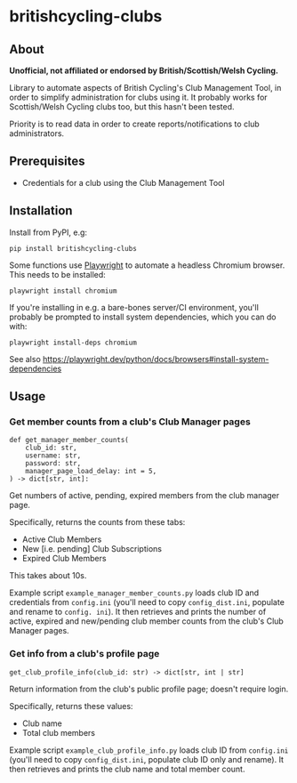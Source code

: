 # britishcycling-clubs


## About

**Unofficial, not affiliated or endorsed by British/Scottish/Welsh Cycling.**

Library to automate aspects of British Cycling's Club Management Tool, in order to
simplify administration for clubs using it. It probably works for Scottish/Welsh
Cycling clubs too, but this hasn't been tested.

Priority is to read data in order to create reports/notifications to club
administrators.


## Prerequisites

- Credentials for a club using the Club Management Tool


## Installation

Install from PyPI, e.g:

`pip install britishcycling-clubs`

Some functions use [Playwright](https://playwright.dev/python/) to automate a headless Chromium browser. This needs
to be installed:

`playwright install chromium`

If you're installing in e.g. a bare-bones server/CI environment, you'll probably be 
prompted to install system dependencies, which you can do with:

`playwright install-deps chromium`

See also https://playwright.dev/python/docs/browsers#install-system-dependencies


## Usage


### Get member counts from a club's Club Manager pages

```
def get_manager_member_counts(
    club_id: str,
    username: str,
    password: str,
    manager_page_load_delay: int = 5,
) -> dict[str, int]:
```
Get numbers of active, pending, expired members from the club manager page.

Specifically, returns the counts from these tabs:

- Active Club Members
- New [i.e. pending] Club Subscriptions
- Expired Club Members

This takes about 10s.

Example script `example_manager_member_counts.py` loads club ID and credentials from
`config.ini` (you'll need to copy `config_dist.ini`, populate and rename to 
`config.
ini`). It then retrieves and prints the number of active, expired and new/pending 
club member counts from the club's Club Manager pages. 


### Get info from a club's profile page

```
get_club_profile_info(club_id: str) -> dict[str, int | str]
```
Return information from the club's public profile page; doesn't require login.

Specifically, returns these values:

- Club name
- Total club members

Example script `example_club_profile_info.py` loads club ID from `config.ini` (you'll
need to copy `config_dist.ini`, populate club ID only and rename).  It 
then retrieves and prints the club name and total member count.
